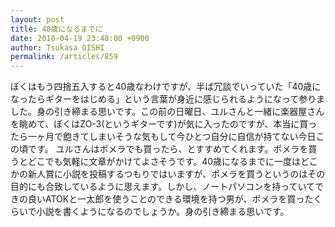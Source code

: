 ```yaml
---
layout: post
title: 40歳になるまでに
date: 2010-04-19 23:48:00 +0900
author: Tsukasa OISHI
permalink: /articles/859
---
```


ぼくはもう四捨五入すると40歳なわけですが、半ば冗談でいっていた「40歳になったらギターをはじめる」という言葉が身近に感じられるようになって参りました。身の引き締まる思いです。この前の日曜日、ユルさんと一緒に楽器屋さんを眺めて、ぼくはZO-3(というギターです)が気に入ったのですが、本当に買ったら一ヶ月で飽きてしまいそうな気もして今ひとつ自分に自信が持てない今日この頃です。
ユルさんはポメラでも買ったら、とすすめてくれます。ポメラを買うとどこでも気軽に文章がかけてよさそうです。40歳になるまでに一度はどこかの新人賞に小説を投稿するつもりではいますが、ポメラを買うというのはその目的にも合致しているように思えます。しかし、ノートパソコンを持っていてできの良いATOKと一太郎を使うことのできる環境を持つ男が、ポメラを買ったくらいで小説を書くようになるのでしょうか。身の引き締まる思いです。

